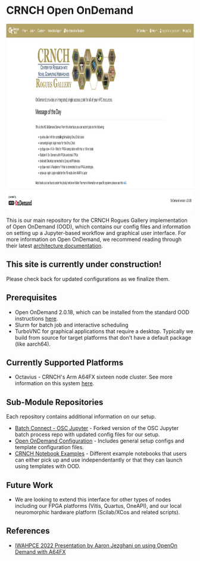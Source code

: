 # CRNCH Open OnDemand

<p class="aligncenter">
    <img alt="CRNCH Open OnDemand" width="800" height="500" src="images/octavius-ood-login.png">
</p>

This is our main repository for the CRNCH Rogues Gallery implementation of Open OnDemand (OOD), which contains our config files and information on setting up a Jupyter-based workflow and graphical user interface. For more information on Open OnDemand, we recommend reading through their latest [architecture documentation](https://osc.github.io/ood-documentation/latest/architecture.html).

## This site is currently under construction!
Please check back for updated configurations as we finalize them.

## Prerequisites
* Open OnDemand 2.0.18, which can be installed from the standard OOD instructions [here](https://osc.github.io/ood-documentation/latest/requirements.html). 
* Slurm for batch job and interactive scheduling
* TurboVNC for graphical applications that require a desktop. Typically we build from source for target platforms that don't have a default package (like aarch64).

## Currently Supported Platforms
* Octavius - CRNCH's Arm A64FX sixteen node cluster. See more information on this system [here](https://gt-crnch-rg.readthedocs.io/en/main/arm/octavius-a64fx-testbed.html).

## Sub-Module Repositories
Each repository contains additional information on our setup. 
* [Batch Connect - OSC Jupyter](https://github.com/gt-crnch-rg/bc_osc_jupyter) - Forked version of the OSC Jupyter batch process repo with updated config files for our setup.
* [Open OnDemand Configuration](https://github.com/gt-crnch-rg/crnch-ood-config) - Includes general setup configs and template configuration files.
* [CRNCH Notebook Examples]() - Different example notebooks that users can either pick up and use independentantly or that they can launch using templates with OOD.

## Future Work
* We are looking to extend this interface for other types of nodes including our FPGA platforms (Vitis, Quartus, OneAPI), and our local neuromorphic hardware platform (Scilab/XCos and related scripts). 

## References
* [IWAHPCE 2022 Presentation by Aaron Jezghani on using OpenOn Demand with A64FX](https://github.com/gt-crnch-rg/rg-publications/blob/main/presentations/2022/jezghani_et_al_onboarding_users_a64fx_ood_presentation_IWAHPCE22.pdf)
